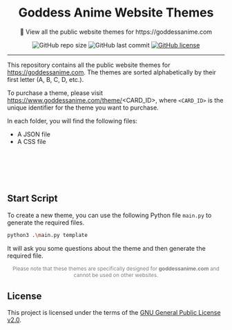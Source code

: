 <div align="center">
  <h1>Goddess Anime Website Themes</h1>
  <p>🎨 View all the public website themes for https://goddessanime.com</p>
  
  <img alt="GitHub repo size" src="https://img.shields.io/github/repo-size/goddessanime/web-themes?color=%2523b392f0&style=flat-square">
  <img alt="GitHub last commit" src="https://img.shields.io/github/last-commit/goddessanime/web-themes?color=%2523b392f0&style=flat-square">
  <a href="https://github.com/goddessanime/web-themes/blob/main/LICENSE"><img alt="GitHub license" src="https://img.shields.io/github/license/goddessanime/web-themes?color=%23b392f0&style=flat-square"></a>
</div>

---

This repository contains all the public website themes for https://goddessanime.com. The themes are sorted alphabetically by their first letter (A, B, C, D, etc.).

To purchase a theme, please visit https://www.goddessanime.com/theme/<CARD_ID>, where `<CARD_ID>` is the unique identifier for the theme you want to purchase.

In each folder, you will find the following files:

- A JSON file
- A CSS file

<br>
<br>
<br>
<br>

## Start Script

To create a new theme, you can use the following Python file `main.py` to generate the required files.

```bash
python3 .\main.py template
```

It will ask you some questions about the theme and then generate the required file.

<div align="center" style="font-size: 12px; color: rgba(0, 0, 0, 0.5);">
  <p>Please note that these themes are specifically designed for <strong>goddessanime.com</strong> and cannot be used on other websites.</p>
</div>

## License

This project is licensed under the terms of the [GNU General Public License v2.0](https://github.com/goddessanime/web-themes/blob/main/LICENSE).
